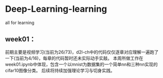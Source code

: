 # Deep-Learning-learning
all for learning
## week01：
前期主要是视频学习(当前为26/73)，d2l-ch中的代码仅仅逐章对应理解一遍跑了一下(当前为4/16)，每章的代码暂时还未实际动手实敲。
本周所做工作在week01.ipynb中体现，包含一个以mnist为数据集的一个简单nn和三种nn实现的cifar10图像分类。
后续将持续加强理论学习与切身实践。